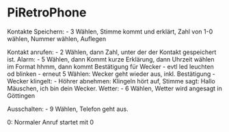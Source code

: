 # PiRetroPhone


Kontakte Speichern:
    - 3 Wählen, Stimme kommt und erklärt, Zahl von 1-0 wählen, Nummer wählen, Auflegen

Kontakt anrufen: 
    - 2 Wählen, dann Zahl, unter der der Kontakt gespeichert ist.
Alarm:
    - 5 Wählen, dann Kommt kurze Erklärung, dann Uhrzeit wählen im Format hhmm, dann kommt Bestätigung für Wecker
        - evtl led leuchten od blinken
    - erneut 5 Wählen: Wecker geht wieder aus, inkl. Bestätigung
    - Wecker klingelt:
        - Höhrer abnehmen: Klingeln hört auf, Stimme sagt:
            Hallo Mäuschen, ich bin dein Wecker.
Wetter:
    - 6 Wählen, Wetter wird angesagt in Göttingen

Ausschalten:
    - 9 Wählen, Telefon geht aus.


0: Normaler Anruf startet mit 0

